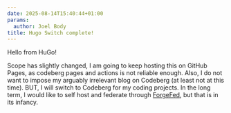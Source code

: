 ```yaml
---
date: 2025-08-14T15:40:44+01:00
params:
  author: Joel Body
title: Hugo Switch complete!
---
```


Hello from HuGo!  
  
Scope has slightly changed, I am going to keep hosting this on GitHub Pages, as codeberg pages and actions is not reliable enough. Also, I do not want to impose my arguably irrelevant blog on Codeberg (at least not at this time). BUT, I will switch to Codeberg for my coding projects. In the long term, I would like to self host and federate through [ForgeFed](https://github.com/forgefed/forgefed), but that is in its infancy. 
